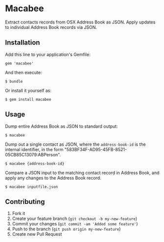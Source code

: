 # Macabee

Extract contacts records from OSX Address Book as JSON. Apply updates to individual Address Book records via JSON.

## Installation

Add this line to your application's Gemfile:

    gem 'macabee'

And then execute:

    $ bundle

Or install it yourself as:

    $ gem install macabee

## Usage

Dump entire Address Book as JSON to standard output:

    $ macabee

Dump out a single contact as JSON, where the `address-book-id` is the internal identifier, in the form "583BF34F-AD95-45FB-8521-05CB85C13079:ABPerson".

    $ macabee {address-book-id}

Compare a JSON input to the matching contact record in Address Book, and apply any changes to the Address Book record.

    $ macabee inputfile.json

## Contributing

1. Fork it
2. Create your feature branch (`git checkout -b my-new-feature`)
3. Commit your changes (`git commit -am 'Added some feature'`)
4. Push to the branch (`git push origin my-new-feature`)
5. Create new Pull Request
